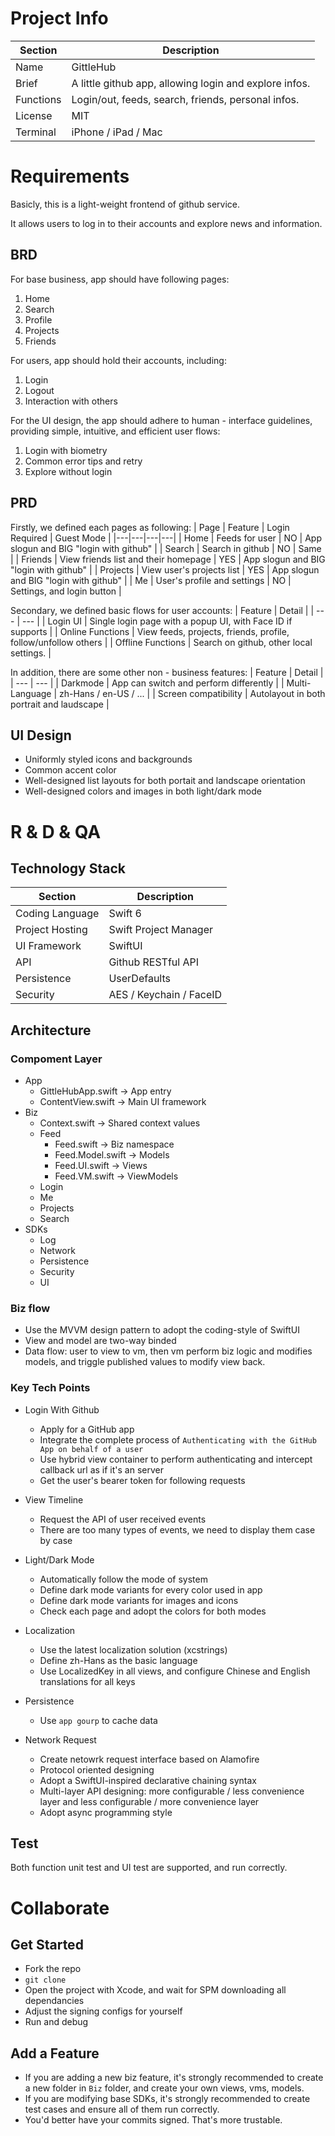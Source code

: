 # Project Info

| Section | Description |
|---|---|
| Name | GittleHub |
| Brief | A little github app, allowing login and explore infos. |
| Functions | Login/out, feeds, search, friends, personal infos. |
| License | MIT |
| Terminal | iPhone / iPad / Mac |

# Requirements

<p>Basicly, this is a light-weight frontend of github service.</p>
<p>It allows users to log in to their accounts and explore news and information.</p>

## BRD

For base business, app should have following pages:
1. Home
2. Search
3. Profile
4. Projects
5. Friends

For users, app should hold their accounts, including:
1. Login
2. Logout
3. Interaction with others

For the UI design, the app should adhere to human - interface guidelines, providing simple, intuitive, and efficient user flows:
1. Login with biometry
2. Common error tips and retry
3. Explore without login

## PRD

Firstly, we defined each pages as following:
| Page | Feature | Login Required | Guest Mode |
|---|---|---|---|
| Home | Feeds for user | NO | App slogun and BIG "login with github" |
| Search | Search in github | NO | Same |
| Friends | View friends list and their homepage | YES | App slogun and BIG "login with github" |
| Projects | View user's projects list | YES | App slogun and BIG "login with github" |
| Me | User's profile and settings | NO | Settings, and login button |

Secondary, we defined basic flows for user accounts:
| Feature | Detail |
| --- | --- |
| Login UI | Single login page with a popup UI, with Face ID if supports |
| Online Functions | View feeds, projects, friends, profile, follow/unfollow others |
| Offline Functions | Search on github, other local settings. |

In addition, there are some other non - business features:
| Feature | Detail |
| --- | --- |
| Darkmode | App can switch and perform differently |
| Multi-Language | zh-Hans / en-US / ... |
| Screen compatibility | Autolayout in both portrait and laudscape |

## UI Design

* Uniformly styled icons and backgrounds
* Common accent color
* Well-designed list layouts for both portait and landscape orientation
* Well-designed colors and images in both light/dark mode

# R & D & QA

## Technology Stack

| Section | Description |
|---|---|
| Coding Language | Swift 6 |
| Project Hosting | Swift Project Manager |
| UI Framework | SwiftUI |
| API | Github RESTful API |
| Persistence | UserDefaults |
| Security | AES / Keychain / FaceID |

## Architecture

### Compoment Layer

* App
    - GittleHubApp.swift    ->  App entry
    - ContentView.swift     ->  Main UI framework
* Biz
    - Context.swift         ->  Shared context values
    - Feed
        - Feed.swift        ->  Biz namespace
        - Feed.Model.swift  ->  Models 
        - Feed.UI.swift     ->  Views
        - Feed.VM.swift     ->  ViewModels
    - Login
    - Me
    - Projects
    - Search
* SDKs
    - Log
    - Network
    - Persistence
    - Security
    - UI

### Biz flow

* Use the MVVM design pattern to adopt the coding-style of SwiftUI
* View and model are two-way binded
* Data flow: user to view to vm, then vm perform biz logic and modifies models, and triggle published values to modify view back.

### Key Tech Points

* Login With Github
    - Apply for a GitHub app
    - Integrate the complete process of `Authenticating with the GitHub App on behalf of a user`
    - Use hybrid view container to perform authenticating and intercept callback url as if it's an server
    - Get the user's bearer token for following requests

* View Timeline
    - Request the API of user received events
    - There are too many types of events, we need to display them case by case

* Light/Dark Mode
    - Automatically follow the mode of system
    - Define dark mode variants for every color used in app
    - Define dark mode variants for images and icons
    - Check each page and adopt the colors for both modes

* Localization
    - Use the latest localization solution (xcstrings)
    - Define zh-Hans as the basic language
    - Use LocalizedKey in all views, and configure Chinese and English translations for all keys

* Persistence
    - Use `app gourp` to cache data

* Network Request
    - Create netowrk request interface based on Alamofire
    - Protocol oriented designing
    - Adopt a SwiftUI-inspired declarative chaining syntax
    - Multi-layer API designing: more configurable / less convenience layer and less configurable / more convenience layer
    - Adopt async programming style

## Test

Both function unit test and UI test are supported, and run correctly.

# Collaborate

## Get Started

* Fork the repo
* `git clone`
* Open the project with Xcode, and wait for SPM downloading all dependancies
* Adjust the signing configs for yourself
* Run and debug

## Add a Feature

* If you are adding a new biz feature, it's strongly recommended to create a new folder in `Biz` folder, and create your own views, vms, models.
* If you are modifying base SDKs, it's strongly recommended to create test cases and ensure all of them run correctly.
* You'd better have your commits signed. That's more trustable.